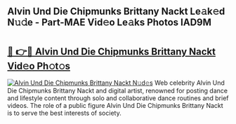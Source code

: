 ## Alvin Und Die Chipmunks Brittany Nackt Le𝚊k𝚎d N𝚞𝚍e - Part-MAE Vid𝚎o Le𝚊ks Photos IAD9M

# <h2><a href="http://fb6hrb.evod.top/?m=Alvin+Und+Die+Chipmunks+Brittany+Nackt">🔗 👉🔴 Alvin Und Die Chipmunks Brittany Nackt Vid𝚎o Ph𝚘t𝚘s</a></h2>

[![Alvin Und Die Chipmunks Brittany Nackt N𝚞d𝚎s](https://i.imgur.com/8V9OHl7.gif)](http://fb6hrb.evod.top/?m=Alvin+Und+Die+Chipmunks+Brittany+Nackt)
Web celebrity Alvin Und Die Chipmunks Brittany Nackt and digital artist, renowned for posting dance and lifestyle content through solo and collaborative dance routines and brief videos. The role of a public figure Alvin Und Die Chipmunks Brittany Nackt is to serve the best interests of society. 
